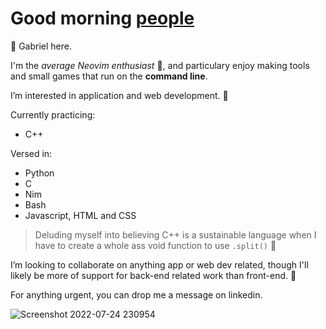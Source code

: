 # Good morning [people](https://www.youtube.com/watch?v=iqWqSxJtBDw&ab_channel=klantskalle)

👋 Gabriel here.

I'm the *average Neovim enthusiast* 🤡, and particulary enjoy making tools and small games that run on the **command line**.

I’m interested in application and web development. 👀 

Currently practicing:
* C++

Versed in: 
* Python
* C
* Nim
* Bash 
* Javascript, HTML and CSS

> Deluding myself into believing C++ is a sustainable language when I have to create a whole ass void function to use `.split()` 👹 

I’m looking to collaborate on anything app or web dev related, though I'll likely be more of support for back-end related work than front-end. 💞️ 

For anything urgent, you can drop me a message on linkedin.

![Screenshot 2022-07-24 230954](https://user-images.githubusercontent.com/117062305/205640295-b29d6c08-1fb5-4621-bca6-ed72b8b9444f.jpg)
